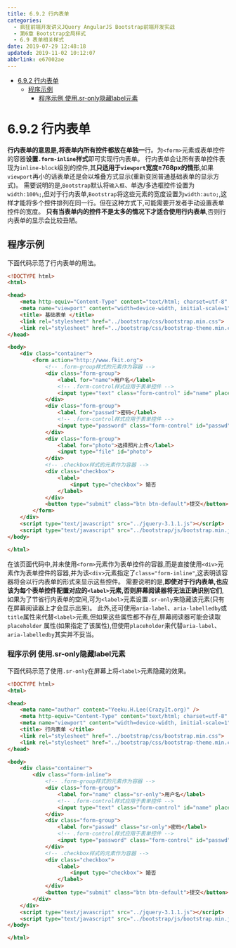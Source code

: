 ```yaml
---
title: 6.9.2 行内表单
categories: 
  - 疯狂前端开发讲义JQuery AngularJS Bootstrap前端开发实战
  - 第6章 Bootstrap全局样式
  - 6.9 表单相关样式
date: 2019-07-29 12:48:18
updated: 2019-11-02 10:12:07
abbrlink: e67002ae
---
```

<div id='my_toc'>

- [6.9.2 行内表单](/JavaReadingNotes/e67002ae/#6-9-2-行内表单)
    - [程序示例](/JavaReadingNotes/e67002ae/#程序示例)
        - [程序示例 使用.sr-only隐藏label元素](/JavaReadingNotes/e67002ae/#程序示例-使用-sr-only隐藏label元素)

</div>
<!--more-->
<script>if (navigator.platform.toLowerCase() == 'win32'){document.getElementById('my_toc').style.display = 'none';}</script>

<!--end-->
<!--SSTStart-->
# 6.9.2 行内表单 #
**行内表单的意思是,将表单内所有控件都放在单独一**行。为`<form>`元素或表单控件的容器**设置`.form-inline`样式**即可实现行内表单。
行内表单会让所有表单控件表现为`inline-block`级别的控件,其**只适用于`viewport`宽度≥768px的情形**,如果`viewport`再小的话表单还是会以堆叠方式显示(重新变回普通基础表单的显示方式)。
需要说明的是,`Bootstrap`默认将`输入框`、单选/多选框控件设置为`width:100%;`,但对于行内表单,`Bootstrap`将这些元素的宽度设置为`width:auto;`,这样才能将多个控件排列在同一行。但在这种方式下,可能需要开发者手动设置表单控件的宽度。
**只有当表单内的控件不是太多的情况下才适合使用行内表单**,否则行内表单的显示会比较丑陋。
## 程序示例 ##
下面代码示范了行内表单的用法。
```html
<!DOCTYPE html>
<html>

<head>
	<meta http-equiv="Content-Type" content="text/html; charset=utf-8" />
	<meta name="viewport" content="width=device-width, initial-scale=1">
	<title> 基础表单 </title>
	<link rel="stylesheet" href="../bootstrap/css/bootstrap.min.css">
	<link rel="stylesheet" href="../bootstrap/css/bootstrap-theme.min.css">
</head>

<body>
	<div class="container">
		<form action="http://www.fkit.org">
			<!-- .form-group样式的元素作为容器 -->
			<div class="form-group">
				<label for="name">用户名</label>
				<!-- .form-control样式应用于表单控件 -->
				<input type="text" class="form-control" id="name" placeholder="用户名">
			</div>
			<div class="form-group">
				<label for="passwd">密码</label>
				<!-- .form-control样式应用于表单控件 -->
				<input type="password" class="form-control" id="passwd" placeholder="密码">
			</div>
			<div class="form-group">
				<label for="photo">选择照片上传</label>
				<input type="file" id="photo">
			</div>
			<!-- .checkbox样式的元素作为容器 -->
			<div class="checkbox">
				<label>
					<input type="checkbox"> 婚否
				</label>
			</div>
			<button type="submit" class="btn btn-default">提交</button>
		</form>
	</div>
	<script type="text/javascript" src="../jquery-3.1.1.js"></script>
	<script type="text/javascript" src="../bootstrap/js/bootstrap.min.js"></script>
</body>

</html>
```
在该页面代码中,并未使用`<form>`元素作为表单控件的容器,而是直接使用`<div>`元素作为表单控件的容器,并为该`<div>`元素指定了`class="form-inline"`,这表明该容器将会以行内表单的形式来显示这些控件。
需要说明的是,**即使对于行内表单,也应该为每个表单控件配置对应的`<label>`元素,否则屏幕阅读器将无法正确识别它们**,如果为了节省行内表单的空间,可为`<label>`元素设置`.sr-only`来隐藏该元素(只有在屏幕阅读器上才会显示出来)。
此外,还可使用`aria-label`、`aria-labelledby`或`title`属性来代替`<label>`元素,但如果这些属性都不存在,屏幕阅读器可能会读取`placeholder` 属性(如果指定了该属性),但使用`placeholder`来代替`aria-label`、`aria-labelledby`其实并不妥当。
### 程序示例 使用.sr-only隐藏label元素 ###
下面代码示范了使用`.sr-only`在屏幕上将`<label>`元素隐藏的效果。
```html
<!DOCTYPE html>
<html>

<head>
	<meta name="author" content="Yeeku.H.Lee(CrazyIt.org)" />
	<meta http-equiv="Content-Type" content="text/html; charset=utf-8" />
	<meta name="viewport" content="width=device-width, initial-scale=1">
	<title> 行内表单 </title>
	<link rel="stylesheet" href="../bootstrap/css/bootstrap.min.css">
	<link rel="stylesheet" href="../bootstrap/css/bootstrap-theme.min.css">
</head>

<body>
	<div class="container">
		<div class="form-inline">
			<!-- .form-group样式的元素作为容器 -->
			<div class="form-group">
				<label for="name" class="sr-only">用户名</label>
				<!-- .form-control样式应用于表单控件 -->
				<input type="text" class="form-control" id="name" placeholder="用户名">
			</div>
			<div class="form-group">
				<label for="passwd" class="sr-only">密码</label>
				<!-- .form-control样式应用于表单控件 -->
				<input type="password" class="form-control" id="passwd" placeholder="密码">
			</div>
			<!-- .checkbox样式的元素作为容器 -->
			<div class="checkbox">
				<label>
					<input type="checkbox"> 婚否
				</label>
			</div>
			<button type="submit" class="btn btn-default">提交</button>
		</div>
	</div>
	<script type="text/javascript" src="../jquery-3.1.1.js"></script>
	<script type="text/javascript" src="../bootstrap/js/bootstrap.min.js"></script>
</body>

</html>
```
<!--SSTStop-->

